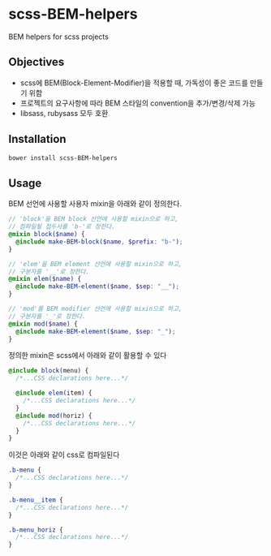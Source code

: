 # scss-BEM-helpers
BEM helpers for scss projects

## Objectives
- scss에 BEM(Block-Element-Modifier)을 적용할 때, 가독성이 좋은 코드를 만들기 위함
- 프로젝트의 요구사항에 따라 BEM 스타일의 convention을 추가/변경/삭제 가능
- libsass, rubysass 모두 호환 

## Installation

```sh
bower install scss-BEM-helpers
```

## Usage
BEM 선언에 사용할 사용자 mixin을 아래와 같이 정의한다.
```scss
// 'block'을 BEM block 선언에 사용할 mixin으로 하고, 
// 컴파일될 접두사를 'b-'로 정한다.
@mixin block($name) {
  @include make-BEM-block($name, $prefix: "b-");
} 

// 'elem'을 BEM element 선언에 사용할 mixin으로 하고, 
// 구분자를 '__'로 정한다.
@mixin elem($name) {
  @include make-BEM-element($name, $sep: "__");
}

// 'mod'를 BEM modifier 선언에 사용할 mixin으로 하고, 
// 구분자를 '_'로 정한다.
@mixin mod($name) {
  @include make-BEM-element($name, $sep: "_");
}
```
정의한 mixin은 scss에서 아래와 같이 활용할 수 있다
```scss
@include block(menu) {
  /*...CSS declarations here...*/

  @include elem(item) {
    /*...CSS declarations here...*/
  }
  @include mod(horiz) {
    /*...CSS declarations here...*/
  }
}
```
이것은 아래와 같이 css로 컴파일된다
```css
.b-menu {
  /*...CSS declarations here...*/
}

.b-menu__item {
  /*...CSS declarations here...*/
}

.b-menu_horiz {
  /*...CSS declarations here...*/
}
```
